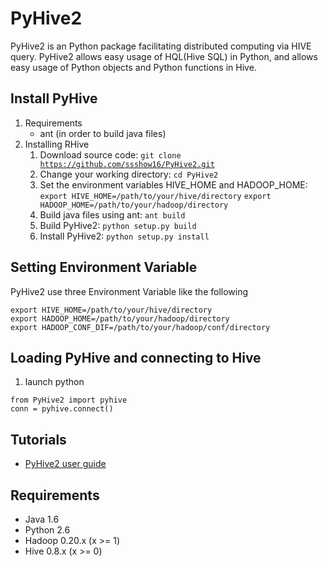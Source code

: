 PyHive2
================

  PyHive2 is an Python package facilitating distributed computing via HIVE query.
  PyHive2 allows easy usage of HQL(Hive SQL) in Python, and allows easy usage of Python objects and Python functions in Hive.

## Install PyHive
1. Requirements
    - ant (in order to build java files)
2. Installing RHive
    1. Download source code: <code>git clone https://github.com/ssshow16/PyHive2.git</code>
    2. Change your working directory: <code>cd PyHive2</code>
    3. Set the environment variables HIVE_HOME and HADOOP_HOME: 
        <code>export HIVE_HOME=/path/to/your/hive/directory</code> 
        <code>export HADOOP_HOME=/path/to/your/hadoop/directory</code>
    5. Build java files using ant: <code>ant build</code>
    4. Build PyHive2: <code>python setup.py build</code>
    5. Install PyHive2: <code>python setup.py install</code>

## Setting Environment Variable
PyHive2 use three Environment Variable like the following
```
export HIVE_HOME=/path/to/your/hive/directory
export HADOOP_HOME=/path/to/your/hadoop/directory
export HADOOP_CONF_DIF=/path/to/your/hadoop/conf/directory
```

## Loading PyHive and connecting to Hive
1. launch python
```
from PyHive2 import pyhive
conn = pyhive.connect()
```

## Tutorials
- [PyHive2 user guide](https://github.com/ssshow16/PyHive2/wiki/User-Guide)

## Requirements
- Java 1.6
- Python 2.6
- Hadoop 0.20.x (x >= 1)
- Hive 0.8.x (x >= 0)
